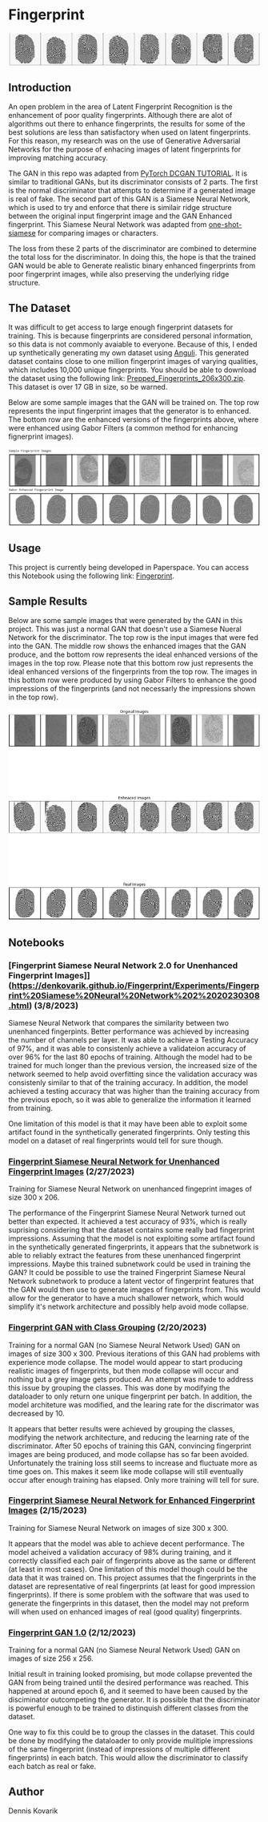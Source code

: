 # Fingerprint

![Sample Images](https://github.com/denkovarik/Fingerprint/blob/main/images/GAN%20Generated%20Images.PNG)

## Introduction
An open problem in the area of Latent Fingerprint Recognition is the enhancement of poor quality fingerprints. Although there are alot of algorithms out there to enhance fingerprints, the results for some of the best solutions are less than satisfactory when used on latent fingerprints. For this reason, my research was on the use of Generative Adversarial Networks for the purpose of enhacing images of latent fingerprints for improving matching accuracy.

The GAN in this repo was adapted from [PyTorch DCGAN TUTORIAL](https://pytorch.org/tutorials/beginner/dcgan_faces_tutorial.html). It is similar to traditional GANs, but its discriminator consists of 2 parts. The first is the normal discriminator that attempts to determine if a generated image is real of fake. The second part of this GAN is a Siamese Neural Network, which is used to try and enforce that there is similair ridge structure between the original input fingerprint image and the GAN Enhanced fingerprint. This Siamese Neural Network was adapted from [one-shot-siamese](https://github.com/kevinzakka/one-shot-siamese) for comparing images or characters.

The loss from these 2 parts of the discriminator are combined to determine the total loss for the discriminator. In doing this, the hope is that the trained GAN would be able to Generate realistic binary enhanced fingerprints from poor fingerprint images, while also preserving the underlying ridge structure.

## The Dataset
It was difficult to get access to large enough fingerprint datasets for training. This is because fingerprints are considered personal information, so this data is not commonly avaiable to everyone. Because of this, I ended up synthetically generating my own dataset using [Anguli](https://dsl.cds.iisc.ac.in/projects/Anguli/). This generated dataset contains close to one million fingerprint images of varying qualities, which includes 10,000 unique fingerprints. You should be able to download the dataset using the following link: [Prepped_Fingerprints_206x300.zip](https://drive.google.com/file/d/1DZVQVEDQeghQp61zOUuovzkZCyFcmevX/view?usp=share_link). This dataset is over 17 GB in size, so be warned.

Below are some sample images that the GAN will be trained on. The top row represents the input fingerprint images that the generator is to enhanced. The bottom row are the enhanced versions of the fingerprints above, where were enhanced using Gabor Filters (a common method for enhancing fignerprint images).

![Sample Images](https://github.com/denkovarik/Fingerprint/blob/main/images/datasetSample.PNG)

## Usage
This project is currently being developed in Paperspace. You can access this Notebook using the following link: [Fingerprint](https://console.paperspace.com/denkovarik123/notebook/r8krvughxoashik).

## Sample Results 
Below are some sample images that were generated by the GAN in this project. This was just a normal GAN that doesn't use a Siamese Nueral Network for the discriminator. The top row is the input images that were fed into the GAN. The middle row shows the enhanced images that the GAN produce, and the bottom row represents the ideal enhanced versions of the images in the top row. Please note that this bottom row just represents the ideal enhanced versions of the fingerprints from the top row. The images in this bottom row were produced by using Gabor Filters to enhance the good impressions of the fingerprints (and not necessarly the impressions shown in the top row).

![Sample Results](https://github.com/denkovarik/Fingerprint/blob/main/images/generated%20fingerprints%20comp%2020230220.PNG)

## Notebooks

### [Fingerprint Siamese Neural Network 2.0 for Unenhanced Fingerprint Images]](https://denkovarik.github.io/Fingerprint/Experiments/Fingerprint%20Siamese%20Neural%20Network%202%2020230308.html) (3/8/2023)

Siamese Neural Network that compares the similarity between two unenhanced fingerpints. Better performance was achieved by increasing the number of channels per layer. It was able to achieve a Testing Accuracy of 97%, and it was able to consistenly achieve a validateion accuracy of over 96% for the last 80 epochs of training. Although the model had to be trained for much longer than the previous version, the increased size of the network seemed to help avoid overfitting since the validation accuracy was consistenly similar to that of the training accuracy. In addition, the model achieved a testing accuracy that was higher than the training accuracy from the previous epoch, so it was able to generalize the information it learned from training.

One limitation of this model is that it may have been able to exploit some artifact found in the synthetically generated fingerprints. Only testing this model on a dataset of real fingerprints would tell for sure though.

### [Fingerprint Siamese Neural Network for Unenhanced Fingerprint Images](https://denkovarik.github.io/Fingerprint/Experiments/Fingerprint%20Siamese%20Neural%20Network%2020230227.html) (2/27/2023)

Training for Siamese Neural Network on unenhanced fingeprint images of size 300 x 206.  

The performance of the Fingerprint Siamese Neural Network turned out better than expected. It achieved a test accuracy of 93%, which is really suprising considering that the dataset contains some really bad fingerprint impressions. Assuming that the model is not exploiting some artifact found in the synthetically generated fingerprints, it appears that the subnetwork is able to reliably extract the features from these unenhanced fingerprint impressions. Maybe this trained subnetwork could be used in training the GAN? It could be possible to use the trained Fingerprint Siamese Neural Network subnetwork to produce a latent vector of fingerprint features that the GAN would then use to generate images of fingerprints from. This would allow for the generator to have a much shallower network, which would simplify it's network architecture and possibly help avoid mode collapse.

### [Fingerprint GAN with Class Grouping](https://denkovarik.github.io/Fingerprint/Experiments/Fingerprint%20GAN_20230220.html) (2/20/2023)

Training for a normal GAN (no Siamese Neural Network Used) GAN on images of size 300 x 300. Previous iterations of this GAN had problems with experience mode collapse. The model would appear to start producing realistic images of fingerprints, but then mode collapse will occur and nothing but a grey image gets produced. An attempt was made to address this issue by grouping the classes. This was done by modifying the dataloader to only return one unique fingerprint per batch. In addition, the model architeture was modified, and the learing rate for the discrimator was decreased by 10. 

It appears that better results were achieved by grouping the classes, modifying the network architecture, and reducing the learning rate of the discriminator. After 50 epochs of training this GAN, convincing fingerprint images are being produced, and mode collapse has so far been avoided. Unfortunately the training loss still seems to increase and fluctuate more as time goes on. This makes it seem like mode collapse will still eventually occur after enough training has elapsed. Only more training will tell for sure.
 
### [Fingerprint Siamese Neural Network for Enhanced Fingerprint Images](https://denkovarik.github.io/Fingerprint/Experiments/Fingerprint%20Siamese%20Neural%20Network_20230215.html) (2/15/2023)

Training for Siamese Neural Network on images of size 300 x 300.  

It appears that the model was able to achieve decent performance. The model acheived a validation accuracy of 98% during training, and it correctly classified each pair of fingerprints above as the same or different (at least in most cases). One limitation of this model though could be the data that it was trained on. This project assumes that the fingerprints in the dataset are representative of real fingerprints (at least for good impression fingerprints). If there is some problem with the software that was used to generate the fingerprints in this dataset, then the model may not preform will when used on enhanced images of real (good quality) fingerprints.

### [Fingerprint GAN 1.0](https://denkovarik.github.io/Fingerprint/Experiments/Fingerprint%20GAN_20230212.html) (2/12/2023)

Training for a normal GAN (no Siamese Neural Network Used) GAN on images of size 256 x 256.   

Initial result in training looked promising, but mode collapse prevented the GAN from being trained until the desired performance was reached. This happened at around epoch 6, and it seemed to have been caused by the disciminator outcompeting the generator. It is possible that the discriminator is powerful enough to be trained to distinquish different classes from the dataset.  

One way to fix this could be to group the classes in the dataset. This could be done by modifying the dataloader to only provide mulitiple impressions of the same fingerprint (instead of impressions of multiple different fingerprints) in each batch. This would allow the discriminator to classify each batch as real or fake. 

## Author
Dennis Kovarik
